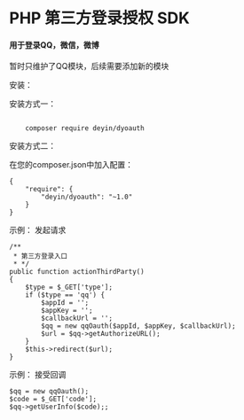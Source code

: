 # PHP 第三方登录授权 SDK

#### 用于登录QQ，微信，微博
暂时只维护了QQ模块，后续需要添加新的模块

安装：

安装方式一：

<code>
    composer require deyin/dyoauth
</code>

安装方式二：

在您的composer.json中加入配置：

    {
        "require": {
            "deyin/dyoauth": "~1.0"
        }
    }

示例：
发起请求

    /**
     * 第三方登录入口
     * */
    public function actionThirdParty()
    {
        $type = $_GET['type'];
        if ($type == 'qq') {
            $appId = '';
            $appKey = '';
            $callbackUrl = '';
            $qq = new qqOauth($appId, $appKey, $callbackUrl);
            $url = $qq->getAuthorizeURL();
        }
        $this->redirect($url);
    }
示例：
接受回调

    $qq = new qqOauth();
    $code = $_GET['code'];
    $qq->getUserInfo($code);;